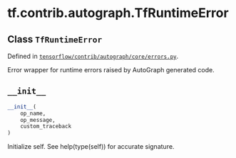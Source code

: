 <div itemscope itemtype="http://developers.google.com/ReferenceObject">
<meta itemprop="name" content="tf.contrib.autograph.TfRuntimeError" />
<meta itemprop="path" content="Stable" />
<meta itemprop="property" content="__init__"/>
</div>

# tf.contrib.autograph.TfRuntimeError

## Class `TfRuntimeError`





Defined in [`tensorflow/contrib/autograph/core/errors.py`](https://www.tensorflow.org/code/tensorflow/contrib/autograph/core/errors.py).

Error wrapper for runtime errors raised by AutoGraph generated code.

<h2 id="__init__"><code>__init__</code></h2>

``` python
__init__(
    op_name,
    op_message,
    custom_traceback
)
```

Initialize self.  See help(type(self)) for accurate signature.



